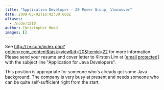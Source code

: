```yaml
---
title: "Application Developer - ZE Power Group, Vancouver"
date: 2009-03-02T16:42:00.000Z
aliases:
  - /node/1210
author: Christopher Head
images: []
---
```


<div class="field field-name-body field-type-text-with-summary field-label-hidden"><div class="field-items"><div class="field-item even"><p>See <a href="http://ze.com/index.php?option=com_content&amp;task=view&amp;id=20&amp;Itemid=22">http://ze.com/index.php?option=com_content&amp;task=view&amp;id=20&amp;Itemid=22</a> for more information.<br>
Please send your resume and cover letter to Kirsten Lim at <a href="/cdn-cgi/l/email-protection#543f3d262720313a142e317a373b39"><span class="__cf_email__" data-cfemail="264d4f5455524348665c430845494b">[email&#xA0;protected]</span></a> with the subject line &quot;Application for Java Developers&quot;. </p>
<p>This position is appropriate for someone who&apos;s already got some Java background. The company is very busy at present and needs someone who can be quite self-sufficient right from the start.</p>
</div></div></div>    <footer>
          </footer>
